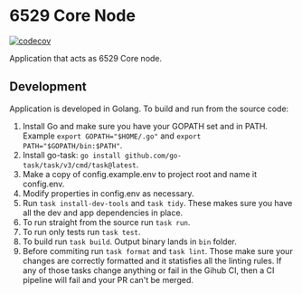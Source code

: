 # 6529 Core Node

[![codecov](https://codecov.io/gh/6529-Collections/6529node/branch/main/graph/badge.svg)](https://codecov.io/gh/6529-Collections/6529node)

Application that acts as 6529 Core node.

## Development

Application is developed in Golang. To build and run from the source code:

1. Install Go and make sure you have your GOPATH set and in PATH. Example `export GOPATH="$HOME/.go"` and `export PATH="$GOPATH/bin:$PATH"`.
2. Install go-task: `go install github.com/go-task/task/v3/cmd/task@latest`.
3. Make a copy of config.example.env to project root and name it config.env.
4. Modify properties in config.env as necessary.
5. Run `task install-dev-tools` and `task tidy`. These makes sure you have all the dev and app dependencies in place.
6. To run straight from the source run `task run`.
7. To run only tests run `task test`.
8. To build run `task build`. Output binary lands in `bin` folder.
9. Before commiting run `task format` and `task lint`. Those make sure your changes are correctly formatted and it statisfies all the linting rules. If any of those tasks change anything or fail in the Gihub CI, then a CI pipeline will fail and your PR can't be merged.